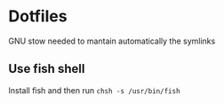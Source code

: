 # Dotfiles

GNU stow needed to mantain automatically the symlinks


## Use fish shell

Install fish and then run `chsh -s /usr/bin/fish`
